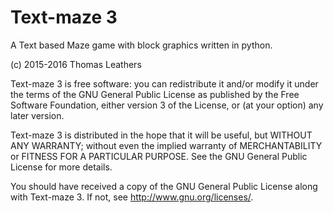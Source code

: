 # Text-maze 3
A Text based Maze game with block graphics written in python.

(c) 2015-2016 Thomas Leathers

Text-maze 3 is free software: you can redistribute it and/or modify
it under the terms of the GNU General Public License as published by
the Free Software Foundation, either version 3 of the License, or
(at your option) any later version.

Text-maze 3 is distributed in the hope that it will be useful,
but WITHOUT ANY WARRANTY; without even the implied warranty of
MERCHANTABILITY or FITNESS FOR A PARTICULAR PURPOSE.  See the
GNU General Public License for more details.

You should have received a copy of the GNU General Public License
along with Text-maze 3.  If not, see <http://www.gnu.org/licenses/>.

